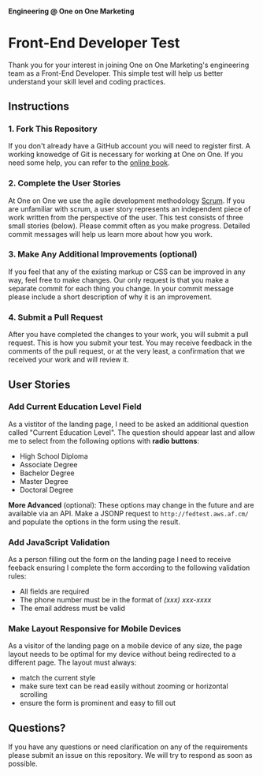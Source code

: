 #### Engineering @ One on One Marketing

# Front-End Developer Test

Thank you for your interest in joining One on One Marketing's engineering team as a Front-End Developer. This simple test will help us better understand your skill level and coding practices.

## Instructions

### 1. Fork This Repository

If you don't already have a GitHub account you will need to register first. A working knowedge of Git is necessary for working at One on One. If you need some help, you can refer to the [online book][2].

### 2. Complete the User Stories

At One on One we use the agile development methodology [Scrum][1]. If you are unfamiliar with scrum, a user story represents an independent piece of work written from the perspective of the user. This test consists of three small stories (below). Please commit often as you make progress. Detailed commit messages will help us learn more about how you work.

### 3. Make Any Additional Improvements (optional)

If you feel that any of the existing markup or CSS can be improved in any way, feel free to make changes. Our only request is that you make a separate commit for each thing you change. In your commit message please include a short description of why it is an improvement.

### 4. Submit a Pull Request

After you have completed the changes to your work, you will submit a pull request. This is how you submit your test. You may receive feedback in the comments of the pull request, or at the very least, a confirmation that we received your work and will review it.

## User Stories

### Add Current Education Level Field

As a vistitor of the landing page, I need to be asked an additional question called "Current Education Level". The question should appear last and allow me to select from the following options with **radio buttons**:

- High School Diploma
- Associate Degree
- Bachelor Degree
- Master Degree
- Doctoral Degree

**More Advanced** (optional): These options may change in the future and are available via an API. Make a JSONP request to `http://fedtest.aws.af.cm/` and populate the options in the form using the result.

### Add JavaScript Validation

As a person filling out the form on the landing page I need to receive feeback ensuring I complete the form according to the following validation rules:

- All fields are required
- The phone number must be in the format of *(xxx) xxx-xxxx*
- The email address must be valid

### Make Layout Responsive for Mobile Devices

As a visitor of the landing page on a mobile device of any size, the page layout needs to be optimal for my device without being redirected to a different page. The layout must always:

- match the current style
- make sure text can be read easily without zooming or horizontal scrolling
- ensure the form is prominent and easy to fill out

## Questions?

If you have any questions or need clarification on any of the requirements please submit an issue on this repository. We will try to respond as soon as possible.

[1]: http://en.wikipedia.org/wiki/Scrum_(development)
[2]: http://git-scm.com/book
